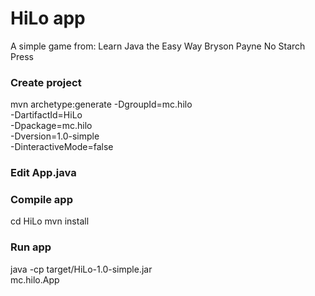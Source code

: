 
# HiLo app
A simple game from:
Learn Java the Easy Way
Bryson Payne
No Starch Press

### Create project
mvn archetype:generate -DgroupId=mc.hilo \
  -DartifactId=HiLo \
  -Dpackage=mc.hilo \
  -Dversion=1.0-simple \
  -DinteractiveMode=false  

### Edit App.java

### Compile app
cd HiLo
mvn install

### Run app
java -cp target/HiLo-1.0-simple.jar \
    mc.hilo.App
  
  